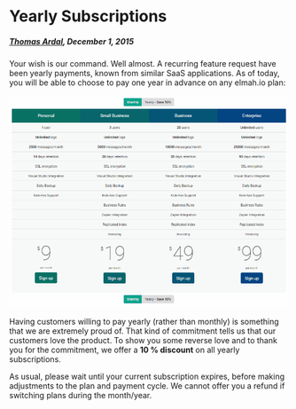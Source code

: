 # Yearly Subscriptions

##### [Thomas Ardal](http://elmah.io/about/), December 1, 2015

Your wish is our command. Well almost. A recurring feature request have been yearly payments, known from similar SaaS applications. As of today, you will be able to choose to pay one year in advance on any elmah.io plan:

![Yearly payments](images/yearly.gif)

Having customers willing to pay yearly (rather than monthly) is something that we are extremely proud of. That kind of commitment tells us that our customers love the product. To show you some reverse love and to thank you for the commitment, we offer a **10 % discount** on all yearly subscriptions.

As usual, please wait until your current subscription expires, before making adjustments to the plan and payment cycle. We cannot offer you a refund if switching plans during the month/year.

